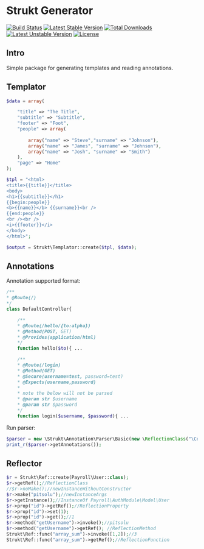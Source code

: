 Strukt Generator
===

[![Build Status](https://travis-ci.org/pitsolu/strukt-generator.svg?branch=master)](https://packagist.org/packages/strukt/generator)
[![Latest Stable Version](https://poser.pugx.org/strukt/generator/v/stable)](https://packagist.org/packages/strukt/generator)
[![Total Downloads](https://poser.pugx.org/strukt/generator/downloads)](https://packagist.org/packages/strukt/generator)
[![Latest Unstable Version](https://poser.pugx.org/strukt/generator/v/unstable)](https://packagist.org/packages/strukt/generator)
[![License](https://poser.pugx.org/strukt/generator/license)](https://packagist.org/packages/strukt/generator)

## Intro

Simple package for generating templates and reading annotations.

## Templator

```php
$data = array(

    "title" => "The Title",
    "subtitle" => "Subtitle",
    "footer" => "Foot",
    "people" => array(
        
        array("name" => "Steve","surname" => "Johnson"),
        array("name" => "James", "surname" => "Johnson"),
        array("name" => "Josh", "surname" => "Smith")
    ),
    "page" => "Home"
);

$tpl = "<html>
<title>{{title}}</title>
<body>
<h1>{{subtitle}}</h1>
{{begin:people}}
<b>{{name}}</b> {{surname}}<br />
{{end:people}}
<br /><br />
<i>{{footer}}</i>
</body>
</html>";

$output = Strukt\Templator::create($tpl, $data);
```

## Annotations

Annotation supported format:

```php
/**
* @Route(/)
*/
class DefaultController{

    /**
    * @Route(/hello/{to:alpha})
    * @Method(POST, GET)
    * @Provides(application/html) 
    */
    function hello($to){ ...

    /**
    * @Route(/login)
    * @Method(GET)
    * @Secure(username=test, password=test)
    * @Expects(username,password)
    *
    * note the below will not be parsed
    * @param str $username
    * @param str $password
    */
    function login($username, $password){ ...
```

Run parser:

```php
$parser = new \Strukt\Annotation\Parser\Basic(new \ReflectionClass("\Controller\DefaultController"));
print_r($parser->getAnnotations());
```

## Reflector

```php
$r = Strukt\Ref::create(Payroll\User::class);
$r->getRef();//ReflectionClass
//$r->noMake();//newInstanceWithoutConstructor
$r->make("pitsolu");//newInstanceArgs
$r->getInstance();//InstanceOf Payroll\AuthModule\Model\User
$r->prop("id")->getRef();//ReflectionProperty
$r->prop("id")->set(1);
$r->prop("id")->get();//1
$r->method("getUsername")->invoke();//pitsolu
$r->method("getUsername")->getRef(); //ReflectionMethod
Strukt\Ref::func("array_sum")->invoke([1,2]);//3
Strukt\Ref::func("array_sum")->getRef();//ReflectionFunction
```
